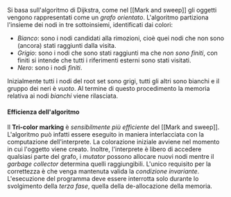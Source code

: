 Si basa sull'algoritmo di Dijkstra, come nel [[Mark and sweep]] gli oggetti vengono rappresentati come un *grafo orientato*.
L'algoritmo partiziona l'insieme dei nodi in tre sottoinsiemi, identificati dai colori:
- *Bianco*: sono i nodi candidati alla rimozioni, cioè quei nodi che non sono (ancora) stati raggiunti dalla visita.
- *Grigio*: sono i nodi che sono stati raggiunti ma che *non sono finiti*, con finiti si intende che tutti i riferimenti esterni sono stati visitati.
- *Nero*: sono i nodi *finiti*.

Inizialmente tutti i nodi del root set sono grigi, tutti gli altri sono bianchi e il gruppo dei neri è *vuoto*.
Al termine di questo procedimento la memoria relativa ai nodi *bianchi* viene rilasciata.

#### Efficienza dell'algoritmo
Il **Tri-color marking** è *sensibilmente più efficiente* del [[Mark and sweep]].
L'algoritmo può infatti essere eseguito in maniera interlacciata con la computazione dell'interprete.
La colorazione iniziale avviene nel momento in cui l'oggetto viene creato.
Inoltre, l'interprete è libero di accedere qualsiasi parte del grafo, i *mutator* possono allocare nuovi nodi mentre il *garbage collector* determina quelli raggiungibili.
L'unico requisito per la correttezza è che venga mantenuta valida la *condizione invariante*.
L'esecuzione del programma deve essere interrotta solo durante lo svolgimento della *terza fase*, quella della de-allocazione della memoria.
